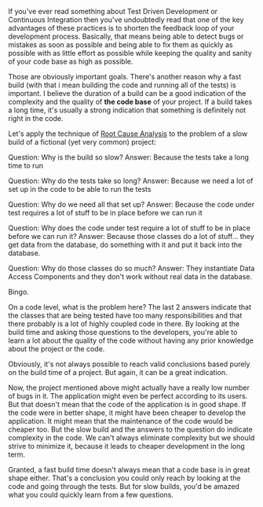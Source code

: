 If you've ever read something about Test Driven Development or Continuous Integration then you've undoubtedly read that one of the key advantages of these practices is to shorten the feedback loop of your development process.  Basically, that means being able to detect bugs or mistakes as soon as possible and being able to fix them as quickly as possible with as little effort as possible while keeping the quality and sanity of your code base as high as possible.

Those are obviously important goals. There's another reason why a fast build (with that i mean building the code and running all of the tests) is important.  I believe the duration of a build can be a good indication of the complexity and the quality of <strong>the code base</strong> of your project. If a build takes a long time, it's usually a strong indication that something is definitely not right in the code. 

Let's apply the technique of <a href="http://en.wikipedia.org/wiki/Root_cause_analysis">Root Cause Analysis</a> to the problem of a slow build of a fictional (yet very common) project:

Question: Why is the build so slow?
Answer: Because the tests take a long time to run

Question: Why do the tests take so long?
Answer: Because we need a lot of set up in the code to be able to run the tests

Question: Why do we need all that set up?
Answer: Because the code under test requires a lot of stuff to be in place before we can run it

Question: Why does the code under test require a lot of stuff to be in place before we can run it?
Answer: Because those classes do a lot of stuff... they get data from the database, do something with it and put it back into the database.

Question: Why do those classes do so much?
Answer: They instantiate Data Access Components and they don't work without real data in the database.

Bingo.

On a code level, what is the problem here? The last 2 answers indicate that the classes that are being tested have too many responsibilities and that there probably is a lot of highly coupled code in there.  By looking at the build time and asking those questions to the developers, you're able to learn a lot about the quality of the code without having any prior knowledge about the project or the code. 

Obviously, it's not always possible to reach valid conclusions based purely on the build time of a project.  But again, it can be a great indication.

Now, the project mentioned above might actually have a really low number of bugs in it.  The application might even be perfect according to its users.  But that doesn't mean that the code of the application is in good shape.  If the code were in better shape, it might have been cheaper to develop the application.  It might mean that the maintenance of the code would be cheaper too.  But the slow build and the answers to the question do indicate complexity in the code.  We can't always eliminate complexity but we should strive to minimize it, because it leads to cheaper development in the long term.

Granted, a fast build time doesn't always mean that a code base is in great shape either.  That's a conclusion you could only reach by looking at the code and going through the tests.  But for slow builds, you'd be amazed what you could quickly learn from a few questions.
